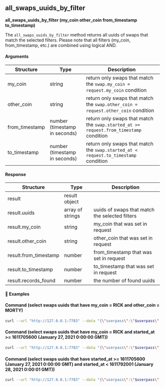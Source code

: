 
## all\_swaps\_uuids\_by\_filter

**all_swaps_uuids_by_filter (my_coin other_coin from_timestamp to_timestamp)**

The `all_swaps_uuids_by_filter` method returns all uuids of swaps that match the selected filters. Please note that all filters (my_coin, from_timestamp, etc.) are combined using logical AND.

#### Arguments

| Structure      | Type                          | Description                                                                            |
| -------------- | ----------------------------- | -----------------------------------------------------------------------                |
| my_coin        | string                        | return only swaps that match the `swap.my_coin = request.my_coin` condition            |
| other_coin     | string                        | return only swaps that match the `swap.other_coin = request.other_coin` condition      |
| from_timestamp | number (timestamp in seconds) | return only swaps that match the `swap.started_at >= request.from_timestamp` condition |
| to_timestamp   | number (timestamp in seconds) | return only swaps that match the `swap.started_at < request.to_timestamp` condition    |

#### Response

| Structure             | Type             | Description                                                     |
| --------------------- | ---------------- | --------------------------------------------------------------- |
| result                | result object    |                                                                 |
| result.uuids          | array of strings | uuids of swaps that match the selected filters                  |
| result.my_coin        | string           | my_coin that was set in request                                 |
| result.other_coin     | string           | other_coin that was set in request                              |
| result.from_timestamp | number           | from_timestamp that was set in request                          |
| result.to_timestamp   | number           | to_timestamp that was set in request                            |
| result.records_found  | number           | the number of found uuids                                       |

#### :pushpin: Examples

#### Command (select swaps uuids that have my_coin = RICK and other_coin = MORTY)

```bash
curl --url "http://127.0.0.1:7783" --data "{\"userpass\":\"$userpass\",\"method\":\"all_swaps_uuids_by_filter\",\"my_coin\":\"RICK\",\"other_coin\":\"MORTY\"}"
```

#### Command (select swaps uuids that have my_coin = RICK and started_at >= 1611705600 (January 27, 2021 0:00:00 GMT))

```bash
curl --url "http://127.0.0.1:7783" --data "{\"userpass\":\"$userpass\",\"method\":\"all_swaps_uuids_by_filter\",\"my_coin\":\"RICK\",\"from_timestamp\":1611705600}"
```

#### Command (select swaps uuids that have started_at >= 1611705600 (January 27, 2021 0:00:00 GMT) and started_at < 1611792001 (January 28, 2021 0:00:01 GMT))

```bash
curl --url "http://127.0.0.1:7783" --data "{\"userpass\":\"$userpass\",\"method\":\"all_swaps_uuids_by_filter\",\"my_coin\":\"RICK\",\"from_timestamp\":1611705600,\"to_timestamp\":1611792001}"
```

<div style="margin-top: 0.5rem;">

<collapse-text hidden title="Response">

#### Response (success)

```json
{
  "result":{
    "uuids":[
      "015c13bc-da79-43e1-a6d4-4ac8b3099b34",
      "7592a07a-2805-4050-8ab8-984480e812f0",
      "82cbad96-ea9f-40fb-9225-07496323e35d",
      "177f7fa5-c9f3-4673-a2fa-28451a123e61"
    ],
    "my_coin":"MORTY",
    "other_coin":null,
    "from_timestamp":null,
    "to_timestamp":null,
    "found_records":4
  }
}
```

</collapse-text>

</div>
